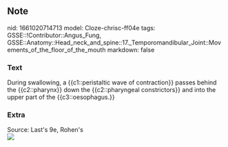 ## Note
nid: 1661020714713
model: Cloze-chrisc-ff04e
tags: GSSE::!Contributor::Angus_Fung, GSSE::Anatomy::Head_neck_and_spine::17._Temporomandibular_Joint::Movements_of_the_floor_of_the_mouth
markdown: false

### Text
During swallowing, a {{c1::peristaltic wave of contraction}} passes behind the {{c2::pharynx}} down the {{c2::pharyngeal constrictors}} and into the upper part of the {{c3::oesophagus.}}

### Extra
<div>
  Source: Last's 9e, Rohen's
</div>
<div><img src=
"paste-a031631b5a2b3572de5d54f379f56a3add88e332.jpg"></div>
